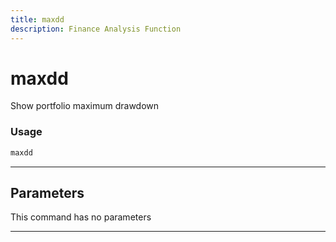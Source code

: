 ```yaml
---
title: maxdd
description: Finance Analysis Function
---
```


# maxdd

Show portfolio maximum drawdown

### Usage

```python
maxdd
```

---

## Parameters

This command has no parameters


---
